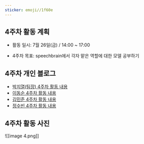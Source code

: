 ```yaml
---
sticker: emoji//1f60e
---
```

## 4주차 활동 계획

- 활동 일시: 7월 26일(금) / 14:00 ~ 17:00

- 4주차 목표: speechbrain에서 각자 맡은 역할에 대한 모델 공부하기

## 4주차 개인 블로그

- [박지열(팀장) 4주차 활동 내용](https://jiyeol9081.github.io/jiyeol'sblog/4주차-활동-내용)
- [이동순 4주차 활동 내용](https://ledn05.tistory.com/4)
- [김민준 4주차 활동 내용](https://blummerhen.tistory.com/4)
- [정수빈 4주차 활동 내용](https://m.blog.naver.com/qwert0483/223540230481)

## 4주차 활동 사진
![[image 4.png]]